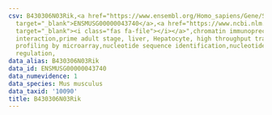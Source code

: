 ```yaml
---
csv: B430306N03Rik,<a href="https://www.ensembl.org/Homo_sapiens/Gene/Summary?db=core;g=ENSMUSG00000043740"
  target="_blank">ENSMUSG00000043740</a>,<a href="https://www.ncbi.nlm.nih.gov/pubmed/23834426"
  target="_blank"><i class="fas fa-file"></i></a>",chromatin immunoprecipitation assay,direct
  interaction,prime adult stage, liver, Hepatocyte, high throughput transcription
  profiling by microarray,nucleotide sequence identification,nucleotide sequence identification,transcriptional
  regulation,
data_alias: B430306N03Rik
data_id: ENSMUSG00000043740
data_numevidence: 1
data_species: Mus musculus
data_taxid: '10090'
title: B430306N03Rik
---
```


